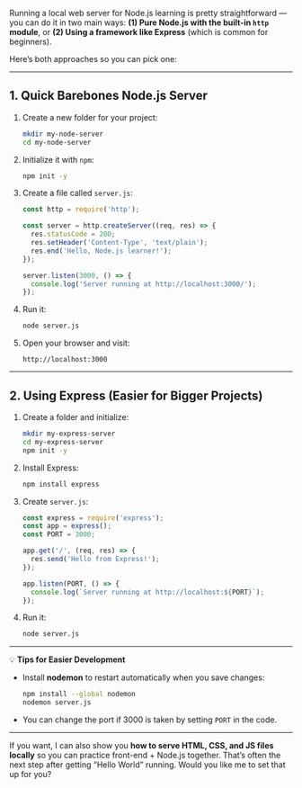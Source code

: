 Running a local web server for Node.js learning is pretty straightforward — you can do it in two main ways:
**(1) Pure Node.js with the built-in `http` module**, or
**(2) Using a framework like Express** (which is common for beginners).

Here’s both approaches so you can pick one:

---

## **1. Quick Barebones Node.js Server**

1. Create a new folder for your project:

   ```bash
   mkdir my-node-server
   cd my-node-server
   ```

2. Initialize it with `npm`:

   ```bash
   npm init -y
   ```

3. Create a file called `server.js`:

   ```javascript
   const http = require('http');

   const server = http.createServer((req, res) => {
     res.statusCode = 200;
     res.setHeader('Content-Type', 'text/plain');
     res.end('Hello, Node.js learner!');
   });

   server.listen(3000, () => {
     console.log('Server running at http://localhost:3000/');
   });
   ```

4. Run it:

   ```bash
   node server.js
   ```

5. Open your browser and visit:

   ```
   http://localhost:3000
   ```

---

## **2. Using Express (Easier for Bigger Projects)**

1. Create a folder and initialize:

   ```bash
   mkdir my-express-server
   cd my-express-server
   npm init -y
   ```

2. Install Express:

   ```bash
   npm install express
   ```

3. Create `server.js`:

   ```javascript
   const express = require('express');
   const app = express();
   const PORT = 3000;

   app.get('/', (req, res) => {
     res.send('Hello from Express!');
   });

   app.listen(PORT, () => {
     console.log(`Server running at http://localhost:${PORT}`);
   });
   ```

4. Run it:

   ```bash
   node server.js
   ```

---

💡 **Tips for Easier Development**

* Install **nodemon** to restart automatically when you save changes:

  ```bash
  npm install --global nodemon
  nodemon server.js
  ```
* You can change the port if 3000 is taken by setting `PORT` in the code.

---

If you want, I can also show you **how to serve HTML, CSS, and JS files locally** so you can practice front-end + Node.js together. That’s often the next step after getting “Hello World” running. Would you like me to set that up for you?
